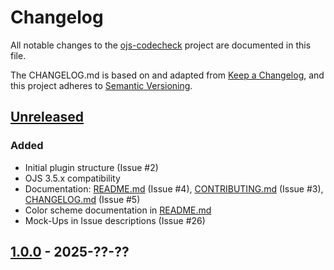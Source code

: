 # Changelog

All notable changes to the [ojs-codecheck](https://github.com/codecheckers/ojs-codecheck) project are documented in this file.

The CHANGELOG.md is based on and adapted from [Keep a Changelog](https://keepachangelog.com/en/1.1.0/),
and this project adheres to [Semantic Versioning](https://semver.org/spec/v2.0.0.html).

## [Unreleased]

### Added

- Initial plugin structure (Issue #2)
- OJS 3.5.x compatibility
- Documentation: [README.md](README.md) (Issue #4), [CONTRIBUTING.md](CONTRIBUTING.md) (Issue #3), [CHANGELOG.md](CHANGELOG.md) (Issue #5)
- Color scheme documentation in [README.md](README.md)
- Mock-Ups in Issue descriptions (Issue #26)

## [1.0.0] - 2025-??-??

[unreleased]: https://github.com/olivierlacan/keep-a-changelog/compare/v1.1.1...HEAD
[1.0.0]: https://github.com/olivierlacan/keep-a-changelog/compare/v0.3.0...v1.0.0
